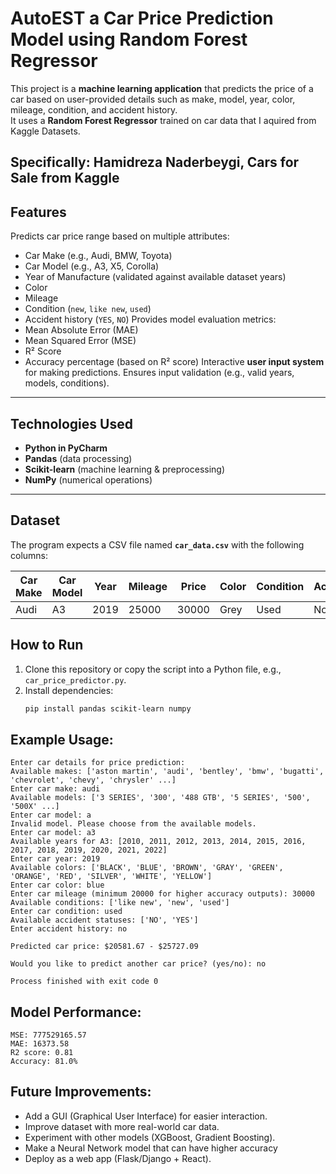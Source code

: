 # AutoEST a Car Price Prediction Model using Random Forest Regressor

This project is a **machine learning application** that predicts the price of a car based on user-provided details such as make, model, year, color, mileage, condition, and accident history.  
It uses a **Random Forest Regressor** trained on car data that I aquired from Kaggle Datasets.

Specifically: Hamidreza Naderbeygi, Cars for Sale from Kaggle
---

## Features
Predicts car price range based on multiple attributes:
  - Car Make (e.g., Audi, BMW, Toyota)
  - Car Model (e.g., A3, X5, Corolla)
  - Year of Manufacture (validated against available dataset years)
  - Color
  - Mileage
  - Condition (`new`, `like new`, `used`)
  - Accident history (`YES`, `NO`)
Provides model evaluation metrics:
  - Mean Absolute Error (MAE)
  - Mean Squared Error (MSE)
  - R² Score
  - Accuracy percentage (based on R² score)
Interactive **user input system** for making predictions.
Ensures input validation (e.g., valid years, models, conditions).

---

## Technologies Used
- **Python in PyCharm**
- **Pandas** (data processing)
- **Scikit-learn** (machine learning & preprocessing)
- **NumPy** (numerical operations)

---

## Dataset
The program expects a CSV file named **`car_data.csv`** with the following columns:

| Car Make | Car Model | Year | Mileage | Price | Color | Condition | Accident |
|----------|-----------|------|---------|-------|-------|-----------|----------|
| Audi     | A3        | 2019 | 25000   | 30000 | Grey  |   Used    |    No    |



## How to Run
1. Clone this repository or copy the script into a Python file, e.g., `car_price_predictor.py`.
2. Install dependencies:
   ```bash
   pip install pandas scikit-learn numpy

## Example Usage:
~~~
Enter car details for price prediction:
Available makes: ['aston martin', 'audi', 'bentley', 'bmw', 'bugatti', 'chevrolet', 'chevy', 'chrysler' ...]
Enter car make: audi
Available models: ['3 SERIES', '300', '488 GTB', '5 SERIES', '500', '500X' ...]
Enter car model: a
Invalid model. Please choose from the available models.
Enter car model: a3
Available years for A3: [2010, 2011, 2012, 2013, 2014, 2015, 2016, 2017, 2018, 2019, 2020, 2021, 2022]
Enter car year: 2019
Available colors: ['BLACK', 'BLUE', 'BROWN', 'GRAY', 'GREEN', 'ORANGE', 'RED', 'SILVER', 'WHITE', 'YELLOW']
Enter car color: blue
Enter car mileage (minimum 20000 for higher accuracy outputs): 30000
Available conditions: ['like new', 'new', 'used']
Enter car condition: used
Available accident statuses: ['NO', 'YES']
Enter accident history: no

Predicted car price: $20581.67 - $25727.09

Would you like to predict another car price? (yes/no): no

Process finished with exit code 0
~~~

## Model Performance:
~~~
MSE: 777529165.57
MAE: 16373.58
R2 score: 0.81
Accuracy: 81.0%
~~~

## Future Improvements:
- Add a GUI (Graphical User Interface) for easier interaction.
- Improve dataset with more real-world car data.
- Experiment with other models (XGBoost, Gradient Boosting).
- Make a Neural Network model that can have higher accuracy
- Deploy as a web app (Flask/Django + React).
